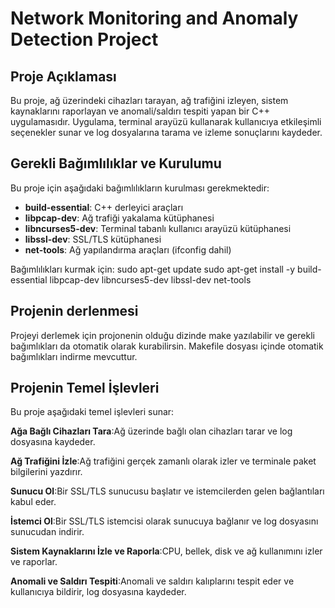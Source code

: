 # Network Monitoring and Anomaly Detection Project

## Proje Açıklaması
Bu proje, ağ üzerindeki cihazları tarayan, ağ trafiğini izleyen, sistem kaynaklarını raporlayan ve anomali/saldırı tespiti yapan bir C++ uygulamasıdır.
Uygulama, terminal arayüzü kullanarak kullanıcıya etkileşimli seçenekler sunar ve log dosyalarına tarama ve izleme sonuçlarını kaydeder.

## Gerekli Bağımlılıklar ve Kurulumu
Bu proje için aşağıdaki bağımlılıkların kurulması gerekmektedir:
- **build-essential**: C++ derleyici araçları
- **libpcap-dev**: Ağ trafiği yakalama kütüphanesi
- **libncurses5-dev**: Terminal tabanlı kullanıcı arayüzü kütüphanesi
- **libssl-dev**: SSL/TLS kütüphanesi
- **net-tools**: Ağ yapılandırma araçları (ifconfig dahil)

Bağımlılıkları kurmak için:
sudo apt-get update
sudo apt-get install -y build-essential libpcap-dev libncurses5-dev libssl-dev net-tools

## Projenin derlenmesi
Projeyi derlemek için projonenin olduğu dizinde make yazılabilir ve gerekli bağımlıkları da otomatik olarak kurabilirsin.
Makefile dosyası içinde otomatik bağımlıkları indirme mevcuttur.

## Projenin Temel İşlevleri
Bu proje aşağıdaki temel işlevleri sunar:

**Ağa Bağlı Cihazları Tara**:Ağ üzerinde bağlı olan cihazları tarar ve log dosyasına kaydeder.

**Ağ Trafiğini İzle**:Ağ trafiğini gerçek zamanlı olarak izler ve terminale paket bilgilerini yazdırır.

**Sunucu Ol**:Bir SSL/TLS sunucusu başlatır ve istemcilerden gelen bağlantıları kabul eder.

**İstemci Ol**:Bir SSL/TLS istemcisi olarak sunucuya bağlanır ve log dosyasını sunucudan indirir.

**Sistem Kaynaklarını İzle ve Raporla**:CPU, bellek, disk ve ağ kullanımını izler ve raporlar.

**Anomali ve Saldırı Tespiti**:Anomali ve saldırı kalıplarını tespit eder ve kullanıcıya bildirir, log dosyasına kaydeder.
